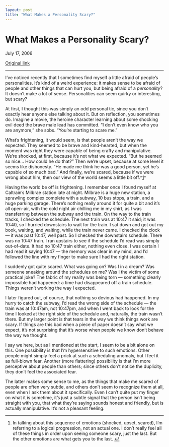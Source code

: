 ```yaml
---
layout: post
title: "What Makes a Personality Scary?"
---
```

What Makes a Personality Scary?
===============================

July 17, 2006

[Original link](http://www.aaronsw.com/weblog/scarypeople)

* * * * *

I’ve noticed recently that I sometimes find myself a little afraid of
people’s personalities. It’s kind of a weird experience: it makes sense
to be afraid of people and other things that can hurt you, but being
afraid of a *personality*? It doesn’t make a lot of sense. Personalities
can seem quirky or interesting, but scary?

At first, I thought this was simply an odd personal tic, since you don’t
exactly hear anyone else talking about it. But on reflection, you
sometimes do. Imagine a movie, the heroine character learning about some
shocking evil deed the brave male lead has committed. “I don’t even know
who you are anymore,” she sobs. “You’re starting to scare me.”

What’s frightening, it would seem, is that people aren’t the way we
expected. They seemed to be brave and kind-hearted, but when the moment
was right they were capable of being crafty and manipulative. We’re
shocked, at first, because it’s not what we expected. “But he seemed so
nice… How could he do that?” Then we’re upset, because at some level it
seems like dishonesty. “He made me think he was a good person, yet he’s
capable of so much bad.” And finally, we’re scared, because if we were
wrong about him, then our view of the world seems a little bit
off.^[1](#fn:1)^

Having the world be off is frightening. I remember once I found myself
at Caltrain’s Milbrae station late at night. Milbrae is a huge new
station, a sprawling complex complete with a subway, 10 bus stops, a
train, and a huge parking garage. There’s nothing really around it for
quite a bit and it’s all open-air, with the cold night air chilling me
in my shirt, as I was transferring between the subway and the train. On
the way to the train tracks, I checked the schedule. The next train was
at 10:47 it said; it was 10:40, so I hurried downstairs to wait for the
train. I sat down and got out my book, waiting, and waiting, while the
train never came. I checked the clock — it was past 10:47, well past. So
I checked the downstairs schedule. There was no 10:47 train. I ran
upstairs to see if the schedule I’d read was simply out-of-date. It had
no 10:47 train either, nothing even close. I was certain I had read it
saying 10:47 — the memory was clear in my mind, and I’d followed the
line with my finger to make sure I had the right station.

I suddenly got quite scared. What was going on? Was I in a dream? Was
someone sneaking around the schedules on me? Was I the victim of some
practical joke? The fabric of my reality was being torn — something
clearly impossible had happened: a time had disappeared off a train
schedule. Things weren’t working the way I expected.

I later figured out, of course, that nothing so devious had happened. In
my hurry to catch the subway, I’d read the wrong side of the schedule —
the train was at 10:47am, not 10:47pm, and when I went back to look for
the time I looked at the right side of the schedule and, naturally, the
train wasn’t there. But my larger point is that tears in the way we
think things work are scary. If things are this bad when a piece of
paper doesn’t say what we expect, it’s not surprising that it’s worse
when people we know don’t behave the way we thought.

I say we here, but as I mentioned at the start, I seem to be a bit alone
on this. One possibility is that I’m hypersensitive to such emotions.
Other people might simply feel a prick at such a scheduling anomaly, but
I feel it as full-blown fear. Another (more flattering) possibility is
that I’m more perceptive about people than others; since others don’t
notice the duplicity, they don’t feel the associated fear.

The latter makes some sense to me, as the things that make me scared of
people are often very subtle, and others don’t seem to recognize them at
all, even when I ask them about it specifically. Even I can’t quite put
my finger on what it is sometime, it’s just a subtle signal that the
person isn’t being straight with you, that what they’re saying sounds
honest and friendly, but is actually manipulative. It’s not a pleasant
feeling.

* * * * *

1.  In talking about this sequence of emotions (shocked, upset, scared),
    I’m referring to a logical progression, not an actual one. I don’t
    really feel all of these things in order upon seeing someone scary,
    just the last. But the other emotions are what gets you to the
    last. [↩](#fnref:1)


